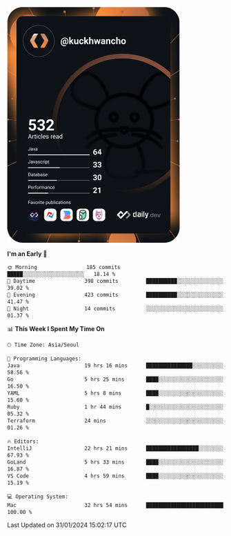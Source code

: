 <a href="https://app.daily.dev/kuckhwancho"><img src="https://github.com/kuckjwi0928/kuckjwi0928/blob/master/devcard.svg" width="400" alt="Kuckjwi Devcard"/></a>

<!--START_SECTION:waka-->
**I'm an Early 🐤** 

```text
🌞 Morning                185 commits         █████░░░░░░░░░░░░░░░░░░░░   18.14 % 
🌆 Daytime                398 commits         ██████████░░░░░░░░░░░░░░░   39.02 % 
🌃 Evening                423 commits         ██████████░░░░░░░░░░░░░░░   41.47 % 
🌙 Night                  14 commits          ░░░░░░░░░░░░░░░░░░░░░░░░░   01.37 % 
```


📊 **This Week I Spent My Time On** 

```text
🕑︎ Time Zone: Asia/Seoul

💬 Programming Languages: 
Java                     19 hrs 16 mins      ███████████████░░░░░░░░░░   58.56 % 
Go                       5 hrs 25 mins       ████░░░░░░░░░░░░░░░░░░░░░   16.50 % 
YAML                     5 hrs 8 mins        ████░░░░░░░░░░░░░░░░░░░░░   15.60 % 
Ruby                     1 hr 44 mins        █░░░░░░░░░░░░░░░░░░░░░░░░   05.32 % 
Terraform                24 mins             ░░░░░░░░░░░░░░░░░░░░░░░░░   01.26 % 

🔥 Editors: 
IntelliJ                 22 hrs 21 mins      █████████████████░░░░░░░░   67.93 % 
GoLand                   5 hrs 33 mins       ████░░░░░░░░░░░░░░░░░░░░░   16.87 % 
VS Code                  4 hrs 59 mins       ████░░░░░░░░░░░░░░░░░░░░░   15.19 % 

💻 Operating System: 
Mac                      32 hrs 54 mins      █████████████████████████   100.00 % 
```


 Last Updated on 31/01/2024 15:02:17 UTC
<!--END_SECTION:waka-->
